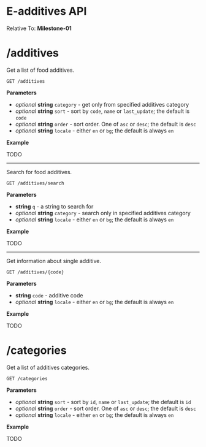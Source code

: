 E-additives API
==================

Relative To: **Milestone-01**

# /additives

Get a list of food additives.

    GET /additives

**Parameters**

  * *optional* **string** `category` - get only from specified additives category
  * *optional* **string** `sort` - sort by `code`, `name` or `last_update`; the default is `code`
  * *optional* **string** `order` - sort order. One of `asc` or `desc`; the default is `desc`
  * *optional* **string** `locale` - either `en` or `bg`; the default is always `en`

**Example**

TODO

---
Search for food additives. 

    GET /additives/search
    
**Parameters**

  * **string** `q` - a string to search for
  * *optional* **string** `category` - search only in specified additives category
  * *optional* **string** `locale` - either `en` or `bg`; the default is always `en`

**Example**

TODO

---
Get information about single additive.

    GET /additives/{code}

**Parameters**

  * **string** `code` - additive code
  * *optional* **string** `locale` - either `en` or `bg`; the default is always `en`

**Example**

TODO


# /categories

Get a list of additives categories.

    GET /categories

**Parameters**

  * *optional* **string** `sort` - sort by `id`, `name` or `last_update`; the default is `id`
  * *optional* **string** `order` - sort order. One of `asc` or `desc`; the default is `desc`
  * *optional* **string**  `locale` - either `en` or `bg`; the default is always `en`

**Example**

TODO